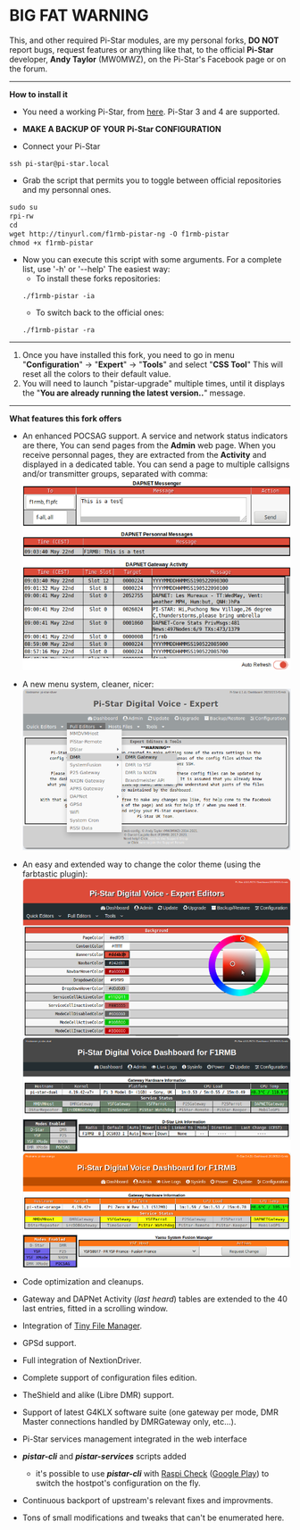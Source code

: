 **BIG FAT WARNING**
===
This, and other required Pi-Star modules, are my personal forks, **DO NOT** report bugs, request features or anything like that, to the official **Pi-Star** developer, **Andy Taylor** (MW0MWZ), on the Pi-Star's Facebook page or on the forum.

***

**How to install it**

* You need a working Pi-Star, from [here](http://www.pistar.uk/downloads/). Pi-Star 3 and 4 are supported.

* **MAKE A BACKUP OF YOUR Pi-Star CONFIGURATION**
* Connect your Pi-Star
```shell
ssh pi-star@pi-star.local
```
* Grab the script that permits you to toggle between official repositories and my personnal ones.
```shell
sudo su
rpi-rw
cd
wget http://tinyurl.com/f1rmb-pistar-ng -O f1rmb-pistar
chmod +x f1rmb-pistar
```
* Now you can execute this script with some arguments. For a complete list, use '-h' or '--help'
The easiest way:
	* To install these forks repositories:
	```shell
	./f1rmb-pistar -ia
	```
	* To switch back to the official ones:
	```shell
	./f1rmb-pistar -ra
	```

***

1. Once you have installed this fork, you need to go in menu "**Configuration**" -> "**Expert**" -> "**Tools**" and select "**CSS Tool**" 
This will reset all the colors to their default value.
2. You will need to launch "pistar-upgrade" multiple times, until it displays the "**You are already running the latest version..**" message.

***

**What features this fork offers**

* An enhanced POCSAG support. A service and network status indicators are there, You can send pages from the **Admin** web page. When you receive personnal pages, they are extracted from the **Activity** and displayed in a dedicated table. You can send a page to multiple callsigns and/or transmitter groups, separated with comma:
![POCSAG](images/Dapnet_Messenger.png  "POCSAG")

* A new menu system, cleaner, nicer:
![Expert Menus](images/Expert_Menus.png  "Expert Menus")

* An easy and extended way to change the color theme (using the farbtastic plugin):
![Farbtastic Color Picker](images/CSS_ColorPicker.png  "Farbtastic Color Picker")
![Gray Colors](images/Color2.png  "Gray Colors")
![Orange Colors](images/Color3.png  "Orange Colors")

* Code optimization and cleanups.

* Gateway and DAPNet Activity (*last heard*) tables are extended to the 40 last entries, fitted in a scrolling window.

* Integration of [Tiny File Manager](https://github.com/prasathmani/tinyfilemanager).

* GPSd support.

* Full integration of NextionDriver.

* Complete support of configuration files edition.

* TheShield and alike (Libre DMR) support.

* Support of latest G4KLX software suite (one gateway per mode, DMR Master connections handled by DMRGateway only, etc...).

* Pi-Star services management integrated in the web interface

* ***pistar-cli*** and ***pistar-services*** scripts added
   - it's possible to use ***pistar-cli*** with [Raspi Check](https://github.com/eidottermihi/rpicheck) ([Google Play](https://play.google.com/store/apps/details?id=de.eidottermihi.raspicheck&hl=en&gl=US)) to switch the hostpot's configuration on the fly.

* Continuous backport of upstream's relevant fixes and improvments.

* Tons of small modifications and tweaks that can't be enumerated here.

